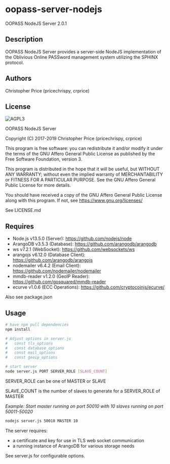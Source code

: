 # oopass-server-nodejs
OOPASS NodeJS Server 2.0.1

## Description
OOPASS NodeJS Server provides a server-side NodeJS implementation of the Oblivious Online PASSword management system utilizing the SPHINX protocol.

## Authors
Christopher Price (pricechrispy, crprice)

## License
![AGPL3](https://www.gnu.org/graphics/agplv3-with-text-162x68.png)

OOPASS NodeJS Server

Copyright (C) 2017-2019  Christopher Price (pricechrispy, crprice)

This program is free software: you can redistribute it and/or modify it under the terms of the GNU Affero General Public License as published by the Free Software Foundation, version 3.

This program is distributed in the hope that it will be useful, but WITHOUT ANY WARRANTY; without even the implied warranty of MERCHANTABILITY or FITNESS FOR A PARTICULAR PURPOSE. See the GNU Affero General Public License for more details.

You should have received a copy of the GNU Affero General Public License along with this program. If not, see <https://www.gnu.org/licenses/>

See LICENSE.md

## Requires
* Node.js v13.5.0 (Server): https://github.com/nodejs/node
* ArangoDB v3.5.3 (Database): https://github.com/arangodb/arangodb
* ws v7.2.1 (WebSocket): https://github.com/websockets/ws
* arangojs v6.12.0 (Database Client): https://github.com/arangodb/arangojs
* nodemailer v6.4.2 (Email Client): https://github.com/nodemailer/nodemailer
* mmdb-reader v1.2.0 (GeoIP Reader): https://github.com/gosquared/mmdb-reader
* ecurve v1.0.6 (ECC Operations): https://github.com/cryptocoinjs/ecurve/

Also see package.json

## Usage
```bash
# have npm pull dependencies
npm install

# Adjust options in server.js
#   const tls_options
#   const database_options
#   const mail_options
#   const geoip_options

# start server
node server.js PORT SERVER_ROLE [SLAVE_COUNT]
``` 

SERVER_ROLE can be one of MASTER or SLAVE

SLAVE_COUNT is the number of slaves to generate for a SERVER_ROLE of MASTER

*Example: Start master running on port 50010 with 10 slaves running on port 50011-50020*
```bash
nodejs server.js 50010 MASTER 10 
```

The server requires:
* a certificate and key for use in TLS web socket communication
* a running instance of ArangoDB for various storage needs

See server.js for configurable options.
